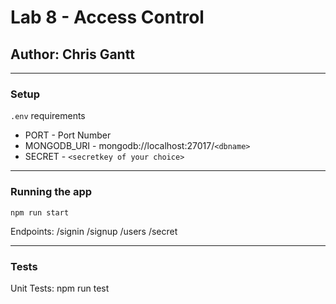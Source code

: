 # Lab 8 - Access Control

## Author: Chris Gantt

---

### Setup

`.env` requirements

- PORT - Port Number
- MONGODB_URI - mongodb://localhost:27017/`<dbname>`
- SECRET - `<secretkey of your choice>`

---

### Running the app

`npm run start`

Endpoints: /signin /signup /users /secret

---

### Tests

Unit Tests: npm run test

